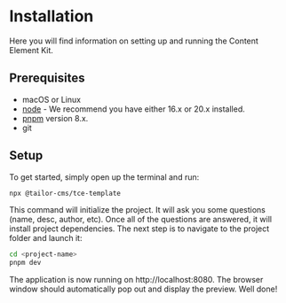 # Installation

Here you will find information on setting up and running the Content Element Kit.

## Prerequisites

- macOS or Linux
- [node](https://nodejs.org/en) - We recommend you have either 16.x or 20.x
  installed.
- [pnpm](https://pnpm.io/installation) version 8.x.
- git

## Setup

To get started, simply open up the terminal and run:

```bash
npx @tailor-cms/tce-template
```

This command will initialize the project. It will ask you some questions (name,
desc, author, etc). Once all of the questions are answered, it will install
project dependencies. The next step is to navigate to the project folder and
launch it:

```bash
cd <project-name>
pnpm dev
```

The application is now running on http://localhost:8080. The browser window
should automatically pop out and display the preview. Well done!
